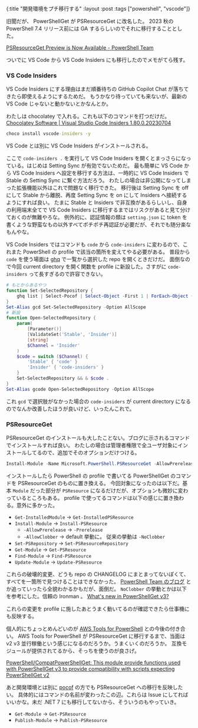 {:title "開発環境をプチ移行する"
:layout :post
:tags ["powershell", "vscode"]}

旧聞だが、 PowerShellGet が PSResourceGet に改名した。
2023 秋の PowerShell 7.4 リリース前には GA するらしいのでそれに移行することとした。

[PSResourceGet Preview is Now Available - PowerShell Team](https://devblogs.microsoft.com/powershell/psresourceget-preview-is-now-available/)

ついでに VS Code から VS Code Insiders にも移行したのでメモがてら残す。

### VS Code Insiders

VS Code Insiders にする理由はまだ順番待ちの GitHub Copilot Chat が落ちてきたら即使えるようにするためだ。
もうかなり待っていても来ないが、最新の VS Code じゃないと動かないとかなんとか。

わたしは chocolatey で入れる。これも以下のコマンドを打つだけだ。
[Chocolatey Software | Visual Studio Code Insiders 1.80.0.20230704](https://community.chocolatey.org/packages/vscode-insiders)

```bat
choco install vscode-insiders -y
```

VS Code とは別に VS Code Insiders がインストールされる。

ここで `code-insiders .` を実行して VS Code Insiders を開くとまっさらになっている。はじめは Setting Sync が有効でないためだ。
最も簡単に VS Code から VS Code Insiders へ設定を移行する方法は、一時的に VS Code Insiders で Stable の Setting Sync に繋ぐ方法だろう。
わたしの場合は非公開になってしまった拡張機能以外はこれで問題なく移行できた。
移行後は Setting Sync を off にして Stable から離脱、再度 Setting Sync を on にして Insiders へ接続するようにすれば良い。
たまに Stable と Insiders で非互換があるらしいし、自身の利用端末全てで VS Code Insiders に移行するまではリスクがあると見て分けておくのが無難やろな。
例外的に、認証情報の類は `setting.json` に token を書くような野蛮なもの以外すべてポチポチ再認証が必要だが、それでも随分楽なもんやな。

VS Code Insiders ではコマンドも `code` から `code-insiders` に変わるので、これまた PowerShell の profile で該当の箇所を変えてやる必要がある。
普段から `code` を使う場面は [ghq](https://github.com/x-motemen/ghq) で一覧から選択した repo を開くときだけだ。
面倒なので今回 current directory を開く関数を profile に新設した。さすがに `code-insiders` って長すぎるので許容できない。

```powershell
# もとからあるやつ
function Set-SelectedRepository {
    ghq list | Select-Pocof | Select-Object -First 1 | ForEach-Object { Set-Location "$(ghq root)/$_" }
}
Set-Alias gcd Set-SelectedRepository -Option AllScope
# 新設
function Open-SelectedRepository {
    param(
        [Parameter()]
        [ValidateSet('Stable', 'Insider')]
        [string]
        $Channel = 'Insider'
    )
    $code = switch ($Channel) {
        'Stable' { 'code' }
        'Insider' { 'code-insiders' }
    }
    Set-SelectedRepository && & $code .
}
Set-Alias gcode Open-SelectedRepository -Option AllScope
```

これ `gcd` で選択肢がなかった場合の `code-insiders` が current directory になるのでなんか改善したほうが良いけど、いったんこれで。

### PSResourceGet

PSResourceGet のインストールも大したことない。ブログに示されるコマンドでインストールすれば良い。
わたしの場合は管理者権限で全ユーザ対象にインストールしてるので、追加でそのオプションだけつける。

```powershell
Install-Module -Name Microsoft.PowerShell.PSResourceGet -AllowPrerelease -Scope AllUsers
```

インストールしたら PowerShell の profile で書いてる PowerShellGet のコマンドを PSResourceGet のものに置き換える。
今回対象になったのは以下だ。基本 `Module` だった部分が `PSResource` になるだけだが、オプションも微妙に変わっているところもある。
profile で使ってるコマンドは以下の感じに置き換わる。意外に多かった。

- `Get-InstalledModule` -> `Get-InstalledPSResource`
- `Install-Module` -> `Install-PSResource`
  - `-AllowPrerelease` -> `-Prerelease`
  - `-AllowClobber` -> default 挙動に。 従来の挙動は `-NoClobber`
- `Set-PSRepository` -> `Set-PSResourceRepository`
- `Get-Module` -> `Get-PSResource`
- `Find-Module` -> `Find-PSResource`
- `Update-Module` -> `Update-PSResource`

これらの破壊的変更、どうも repo の CHANGELOG にまとまってないぽくて、すべてを一箇所で見つけることはできなかった。
[PowerShell Team のブログ](https://devblogs.microsoft.com/powershell/psresourceget-preview-is-now-available/) とか追っていったら全貌わかるかもだが、面倒だ。
`NoClobber` の挙動とかは以下を参考にした。信頼の Ironman 。
[What's new in PowerShellGet v3?](https://blog.ironmansoftware.com/powershellget-v3/)

これらの変更を profile に施したあとうまく動いてるのが確認できたら仕事機にも反映する。

個人的にちょっとめんどいのが [AWS Tools for PowerShell](https://github.com/aws/aws-tools-for-powershell) との今後の付き合い。
AWS Tools for PowerShell が PSResourceGet に移行するまで、当面は v2 v3 並行稼働という感じになるのだろうか。うまくいくのだろうか。
互換モジュールが提供されてるから、そっちを使うのが良さげ。

[PowerShell/CompatPowerShellGet: This module provide functions used with PowerShellGet v3 to provide compatibility with scripts expecting PowerShellGet v2](https://github.com/PowerShell/CompatPowerShellGet)

あと開発環境とは別に [pocof](https://github.com/krymtkts/pocof/) の方でも PSResourceGet への移行を反映したい。
具体的にはコマンドの名前が変わったこの辺。これらは Issue にしてればいいかな。未だ .NET 7 にも移行してないから、そういうのもやっていき。

- `Get-Module` -> `Get-PSResource`
- `Publish-Module` -> `Publish-PSResource`

